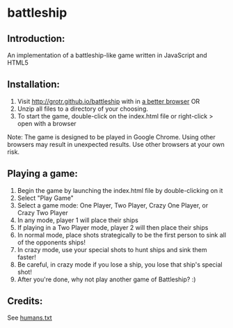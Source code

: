 battleship
===============

Introduction:
-------------
An implementation of a battleship-like game written in JavaScript and HTML5

Installation:
-------------
1. Visit http://grotr.github.io/battleship with in [a better browser](http://abetterbrowser.org/)
OR
1. Unzip all files to a directory of your choosing.
2. To start the game, double-click on the index.html file or right-click > open with a browser

Note: The game is designed to be played in Google Chrome. Using other browsers may
result in unexpected results. Use other browsers at your own risk.

Playing a game:
-------------
1. Begin the game by launching the index.html file by double-clicking on it
2. Select "Play Game"
3. Select a game mode: One Player, Two Player, Crazy One Player, or Crazy Two Player
4. In any mode, player 1 will place their ships
5. If playing in a Two Player mode, player 2 will then place their ships
6. In normal mode, place shots strategically to be the first person to sink all of the opponents ships!
7. In crazy mode, use your special shots to hunt ships and sink them faster!
8. Be careful, in crazy mode if you lose a ship, you lose that ship's special shot!
9. After you're done, why not play another game of Battleship? :)

Credits:
-------------
See [humans.txt](./humans.txt)
